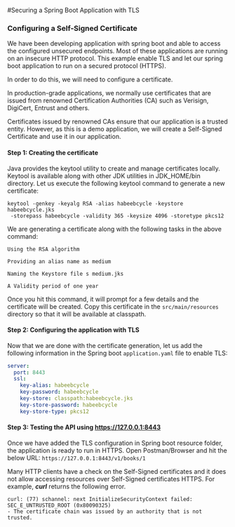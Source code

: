 #Securing a Spring Boot Application with TLS

### Configuring a Self-Signed Certificate
We have been developing application with spring boot and able to access the configured unsecured endpoints. 
Most of these applications are running on an insecure HTTP protocol. 
This example enable TLS and let our spring boot application to run on a secured protocol (HTTPS).

In order to do this, we will need to configure a certificate. 

In production-grade applications, we normally use certificates that are issued from renowned Certification 
Authorities (CA) such as Verisign, DigiCert, Entrust and others. 

Certificates issued by renowned CAs ensure that our application is a trusted entity. 
However, as this is a demo application, we will create a Self-Signed Certificate and 
use it in our application.

#### Step 1: Creating the certificate
Java provides the keytool utility to create and manage certificates locally. 
Keytool is available along with other JDK utilities in JDK_HOME/bin directory. 
Let us execute the following keytool command to generate a new certificate:


````
keytool -genkey -keyalg RSA -alias habeebcycle -keystore habeebcycle.jks
 -storepass habeebcycle -validity 365 -keysize 4096 -storetype pkcs12
````
We are generating a certificate along with the following tasks in the above command:

``Using the RSA algorithm`` 

``Providing an alias name as medium``

``Naming the Keystore file s medium.jks``

``A Validity period of one year``

Once you hit this command, it will prompt for a few details and the certificate will be created. 
Copy this certificate in the ``src/main/resources`` directory so that it will be available at classpath.

#### Step 2: Configuring the application with TLS
Now that we are done with the certificate generation, let us add the following information in the 
Spring boot ``application.yaml`` file to enable TLS:

````yaml
server:
  port: 8443
  ssl:
    key-alias: habeebcycle
    key-password: habeebcycle
    key-store: classpath:habeebcycle.jks
    key-store-password: habeebcycle
    key-store-type: pkcs12
````

#### Step 3: Testing the API using https://127.0.0.1:8443
Once we have added the TLS configuration in Spring boot resource folder,
 the application is ready to run in HTTPS. Open Postman/Browser and hit the below URL:
``https://127.0.0.1:8443/v1/books/1``

Many HTTP clients have a check on the Self-Signed certificates and it does not allow accessing 
resources over Self-Signed certificates HTTPS. 
For example, ***curl*** returns the following error. 
````
curl: (77) schannel: next InitializeSecurityContext failed: SEC_E_UNTRUSTED_ROOT (0x80090325) 
- The certificate chain was issued by an authority that is not trusted.
````

